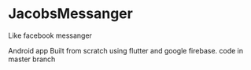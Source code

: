 # JacobsMessanger
Like facebook messanger


Android app Built from scratch using flutter and google firebase.
code in master branch

